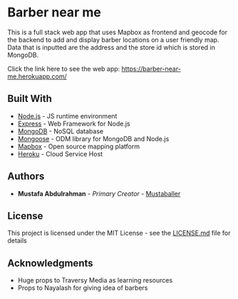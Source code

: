 # Barber near me

This is a full stack web app that uses Mapbox as frontend and geocode for the backend to add and display barber locations on a 
user friendly map. Data that is inputted are the address and the store id which is stored in MongoDB.

Click the link here to see the web app: https://barber-near-me.herokuapp.com/

## Built With

* [Node.js](https://nodejs.org/en/) - JS runtime environment
* [Express](https://expressjs.com/) - Web Framework for Node.js
* [MongoDB](https://www.mongodb.com/) - NoSQL database
* [Mongoose](https://mongoosejs.com/docs/) - ODM library for MongoDB and Node.js
* [Mapbox](https://www.mapbox.com/) -  Open source mapping platform
* [Heroku](https://dashboard.heroku.com/apps) - Cloud Service Host

## Authors

* **Mustafa Abdulrahman** - *Primary Creator* - [Mustaballer](https://github.com/Mustaballer)

## License

This project is licensed under the MIT License - see the [LICENSE.md](LICENSE.md) file for details

## Acknowledgments

* Huge props to Traversy Media as learning resources
* Props to Nayalash for giving idea of barbers
